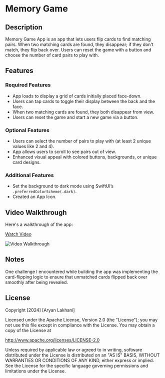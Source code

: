 # Memory Game

## Description
Memory Game App is an app that lets users flip cards to find matching pairs. When two matching cards are found, they disappear; if they don't match, they flip back over. Users can reset the game with a button and choose the number of card pairs to play with.

## Features
### Required Features
- App loads to display a grid of cards initially placed face-down.
- Users can tap cards to toggle their display between the back and the face.
- When two matching cards are found, they both disappear from view.
- Users can reset the game and start a new game via a button.

### Optional Features
- Users can select the number of pairs to play with (at least 2 unique values like 2 and 4).
- App allows users to scroll to see pairs out of view.
- Enhanced visual appeal with colored buttons, backgrounds, or unique card designs.

### Additional Features
- Set the background to dark mode using SwiftUI’s `.preferredColorScheme(.dark)`.
- Created an App Icon.

## Video Walkthrough
Here's a walkthrough of the app:

[Watch Video](https://www.loom.com/share/5b878b7f61cc44e5b5e6fcea9d88d846)

![Video Walkthrough](https://cdn.loom.com/sessions/thumbnails/5b878b7f61cc44e5b5e6fcea9d88d846-f1453854553c64da-full-play.gif)

## Notes
One challenge I encountered while building the app was implementing the card-flipping logic to ensure that unmatched cards flipped back over smoothly after being revealed.

## License
Copyright [2024] [Aryan Lakhani]

Licensed under the Apache License, Version 2.0 (the "License");
you may not use this file except in compliance with the License.
You may obtain a copy of the License at

http://www.apache.org/licenses/LICENSE-2.0

Unless required by applicable law or agreed to in writing, software
distributed under the License is distributed on an "AS IS" BASIS,
WITHOUT WARRANTIES OR CONDITIONS OF ANY KIND, either express or implied.
See the License for the specific language governing permissions and limitations under the License.
